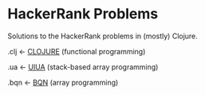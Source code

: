 # HackerRank Problems
Solutions to the HackerRank problems in (mostly) Clojure.

 
.clj ← [CLOJURE](https://clojure.org) (functional programming)

.ua  ← [UIUA](https://www.uiua.org) (stack-based array programming)

.bqn ← [BQN](https://mlochbaum.github.io/BQN/) (array programming)
